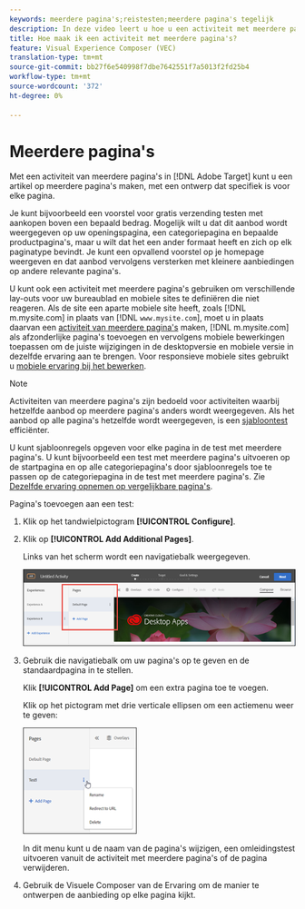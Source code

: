 ```yaml
---
keywords: meerdere pagina's;reistesten;meerdere pagina's tegelijk
description: In deze video leert u hoe u een activiteit met meerdere pagina's maakt in Adobe Target, kunt u een artikel maken over meerdere pagina's, met een ontwerp dat specifiek is voor elke pagina.
title: Hoe maak ik een activiteit met meerdere pagina's?
feature: Visual Experience Composer (VEC)
translation-type: tm+mt
source-git-commit: bb27f6e540998f7dbe7642551f7a5013f2fd25b4
workflow-type: tm+mt
source-wordcount: '372'
ht-degree: 0%

---
```



# Meerdere pagina&#39;s

Met een activiteit van meerdere pagina&#39;s in [!DNL Adobe Target] kunt u een artikel op meerdere pagina&#39;s maken, met een ontwerp dat specifiek is voor elke pagina.

Je kunt bijvoorbeeld een voorstel voor gratis verzending testen met aankopen boven een bepaald bedrag. Mogelijk wilt u dat dit aanbod wordt weergegeven op uw openingspagina, een categoriepagina en bepaalde productpagina&#39;s, maar u wilt dat het een ander formaat heeft en zich op elk paginatype bevindt. Je kunt een opvallend voorstel op je homepage weergeven en dat aanbod vervolgens versterken met kleinere aanbiedingen op andere relevante pagina&#39;s.

U kunt ook een activiteit met meerdere pagina&#39;s gebruiken om verschillende lay-outs voor uw bureaublad en mobiele sites te definiëren die niet reageren. Als de site een aparte mobiele site heeft, zoals [!DNL m.mysite.com] in plaats van [!DNL `www.mysite.com`], moet u in plaats daarvan een [activiteit van meerdere pagina&#39;s](/help/c-experiences/c-visual-experience-composer/multipage-activity.md#concept_277E096063E14813AC5D8EDFA1D2ED48) maken, [!DNL m.mysite.com] als afzonderlijke pagina&#39;s toevoegen en vervolgens mobiele bewerkingen toepassen om de juiste wijzigingen in de desktopversie en mobiele versie in dezelfde ervaring aan te brengen. Voor responsieve mobiele sites gebruikt u [mobiele ervaring bij het bewerken](/help/c-experiences/c-visual-experience-composer/mobile-viewports.md#concept_8E45527C4ABC41D59AA3553BEDC76FA5).

>[!NOTE]
>
>Activiteiten van meerdere pagina&#39;s zijn bedoeld voor activiteiten waarbij hetzelfde aanbod op meerdere pagina&#39;s anders wordt weergegeven. Als het aanbod op alle pagina&#39;s hetzelfde wordt weergegeven, is een [sjabloontest](/help/c-experiences/c-visual-experience-composer/temtest.md#task_2539D51A18044F82B0D9895636546781) efficiënter.

U kunt sjabloonregels opgeven voor elke pagina in de test met meerdere pagina&#39;s. U kunt bijvoorbeeld een test met meerdere pagina&#39;s uitvoeren op de startpagina en op alle categoriepagina&#39;s door sjabloonregels toe te passen op de categoriepagina in de test met meerdere pagina&#39;s. Zie [Dezelfde ervaring opnemen op vergelijkbare pagina&#39;s](/help/c-experiences/c-visual-experience-composer/temtest.md#task_2539D51A18044F82B0D9895636546781).

Pagina&#39;s toevoegen aan een test:

1. Klik op het tandwielpictogram **[!UICONTROL Configure]**.
1. Klik op **[!UICONTROL Add Additional Pages]**.

   Links van het scherm wordt een navigatiebalk weergegeven.

   ![](assets/multipage_nav.png)

1. Gebruik die navigatiebalk om uw pagina&#39;s op te geven en de standaardpagina in te stellen.

   Klik **[!UICONTROL Add Page]** om een extra pagina toe te voegen.

   Klik op het pictogram met drie verticale ellipsen om een actiemenu weer te geven:

   ![](assets/multipage_menu.png)

   In dit menu kunt u de naam van de pagina&#39;s wijzigen, een omleidingstest uitvoeren vanuit de activiteit met meerdere pagina&#39;s of de pagina verwijderen.

1. Gebruik de Visuele Composer van de Ervaring om de manier te ontwerpen de aanbieding op elke pagina kijkt.

